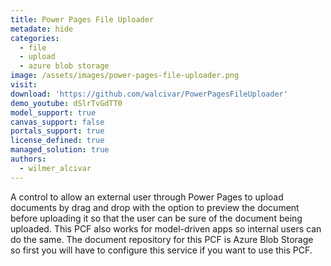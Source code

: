 ```yaml
---
title: Power Pages File Uploader
metadate: hide
categories:
  - file
  - upload
  - azure blob storage
image: /assets/images/power-pages-file-uploader.png
visit: 
download: 'https://github.com/walcivar/PowerPagesFileUploader'
demo_youtube: dSlrTvGdTT0
model_support: true
canvas_support: false
portals_support: true
license_defined: true
managed_solution: true
authors:
  - wilmer_alcivar
---
```

A control to allow an external user through Power Pages to upload documents by drag and drop with the option to preview the document before uploading it so that the user can be sure of the document being uploaded.
This PCF also works for model-driven apps so internal users can do the same.
The document repository for this PCF is Azure Blob Storage so first you will have to configure this service if you want to use this PCF.
